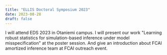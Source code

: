 ```yaml
---
title: "ELLIS Doctoral Symposium 2023"
date: 2023-08-28
draft: false
---
```


I will attend EDS 2023 in Otaniemi campus. I will present our work "Learning robust statistics for simulation-based inference under model misspecification" at the poster session. And give an introduction about FCAI amortized inference team at FCAI outreach event.